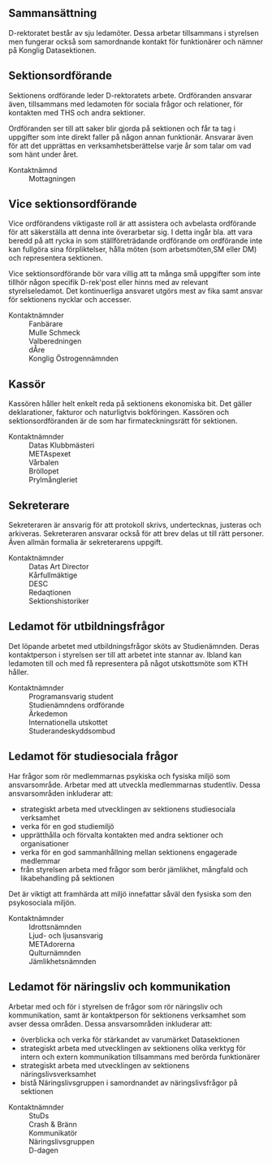 Sammansättning
--------------

D-rektoratet består av sju ledamöter. Dessa arbetar tillsammans i
styrelsen men fungerar också som samordnande kontakt för funktionärer
och nämner på Konglig Datasektionen.

## Sektionsordförande

Sektionens ordförande leder D-rektoratets arbete. Ordföranden ansvarar
även, tillsammans med ledamoten för sociala frågor och relationer, för
kontakten med THS och andra sektioner.

Ordföranden ser till att saker blir gjorda på sektionen och får ta tag i
uppgifter som inte direkt faller på någon annan funktionär. Ansvarar
även för att det upprättas en verksamhetsberättelse varje år som talar
om vad som hänt under året.

<dl>
<dh>Kontaktnämnd</dh>

<dd>
Mottagningen

</dd>
</dl>

## Vice sektionsordförande

Vice ordförandens viktigaste roll är att assistera och avbelasta
ordförande för att säkerställa att denna inte överarbetar sig. I detta
ingår bla. att vara beredd på att rycka in som ställföreträdande
ordförande om ordförande inte kan fullgöra sina förpliktelser, hålla
möten (som arbetsmöten,SM eller DM) och representera sektionen.

Vice sektionsordförande bör vara villig att ta många små uppgifter som
inte tillhör någon specifik D-rek'post eller hinns med av relevant
styrelseledamot. Det kontinuerliga ansvaret utgörs mest av fika samt
ansvar för sektionens nycklar och accesser.

<dl>
<dh>Kontaktnämnder</dh>

<dd>
Fanbärare

</dd>
<dd>
Mulle Schmeck

</dd>
<dd>
Valberedningen

</dd>
<dd>
dÅre

</dd>
<dd>
Konglig Östrogennämnden

</dd>
</dl>

## Kassör

Kassören håller helt enkelt reda på sektionens ekonomiska bit. Det
gäller deklarationer, fakturor och naturligtvis bokföringen. Kassören
och sektionsordföranden är de som har firmateckningsrätt för sektionen.

<dl>
<dh>Kontaktnämnder</dh>

<dd>
Datas Klubbmästeri

</dd>
<dd>
METAspexet

</dd>
<dd>
Vårbalen

</dd>
<dd>
Bröllopet

</dd>
<dd>
Prylmångleriet

</dd>
</dl>

## Sekreterare

Sekreteraren är ansvarig för att protokoll skrivs, undertecknas,
justeras och arkiveras. Sekreteraren ansvarar också för att brev delas
ut till rätt personer. Även allmän formalia är sekreterarens uppgift.

<dl>
<dh>Kontaktnämnder</dh>

<dd>
Datas Art Director

</dd>
<dd>
Kårfullmäktige

</dd>
<dd>
DESC

</dd>
<dd>
Redaqtionen

</dd>
<dd>
Sektionshistoriker

</dd>
</dl>

## Ledamot för utbildningsfrågor

Det löpande arbetet med utbildningsfrågor sköts av Studienämnden. Deras
kontaktperson i styrelsen ser till att arbetet inte stannar av. Ibland
kan ledamoten till och med få representera på något utskottsmöte som KTH
håller.

<dl>
<dh>Kontaktnämnder</dh>

<dd>
Programansvarig student

</dd>
<dd>
Studienämndens ordförande

</dd>
<dd>
Ärkedemon

</dd>
<dd>
Internationella utskottet

</dd>
<dd>
Studerandeskyddsombud

</dd>
</dl>

## Ledamot för studiesociala frågor

Har frågor som rör medlemmarnas psykiska
och fysiska miljö som ansvarsområde. Arbetar med att utveckla
medlemmarnas
studentliv. Dessa ansvarsområden inkluderar att:

* strategiskt arbeta med utvecklingen av sektionens studiesociala
verksamhet
* verka för en god studiemiljö
* upprätthålla och förvalta kontakten med andra sektioner och
organisationer
* verka för en god sammanhållning mellan sektionens engagerade medlemmar
* från styrelsen arbeta med frågor som berör jämlikhet, mångfald och
likabehandling
på sektionen

Det är viktigt att framhärda att miljö innefattar såväl den fysiska som
den psykosociala miljön.

<dl>
<dh>Kontaktnämnder</dh>

<dd>
Idrottsnämnden

</dd>
<dd>
Ljud- och ljusansvarig

</dd>
<dd>
METAdorerna

</dd>
<dd>
Qulturnämnden

</dd>
<dd>
Jämlikhetsnämnden

</dd>
</dl>

## Ledamot för näringsliv och kommunikation

Arbetar med och för i styrelsen de frågor
som rör näringsliv och kommunikation, samt är kontaktperson för
sektionens verksamhet
som avser dessa områden. Dessa ansvarsområden inkluderar att:

* överblicka och verka för stärkandet av varumärket Datasektionen
* strategiskt arbeta med utvecklingen av sektionens olika verktyg för intern och extern kommunikation tillsammans med berörda funktionärer
* strategiskt arbeta med utvecklingen av sektionens näringslivsverksamhet
* bistå Näringslivsgruppen i samordnandet av näringslivsfrågor på
sektionen

<dl>
<dh>Kontaktnämnder</dh>

<dd>
StuDs

</dd>
<dd>
Crash & Bränn

</dd>
<dd>
Kommunikatör

</dd>
<dd>
Näringslivsgruppen

</dd>
<dd>
D-dagen

</dd>

